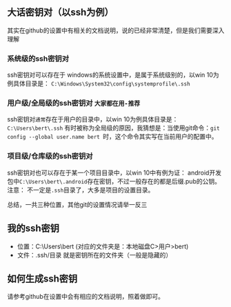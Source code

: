 ## 大话密钥对（以ssh为例）
其实在github的设置中有相关的文档说明，说的已经非常清楚，但是我们需要深入理解

### 系统级的ssh密钥对
ssh密钥对可以存在于 windows的系统设置中，是属于系统级别的，以win 10为例具体目录是：
`C:\Windows\System32\config\systemprofile\.ssh`

### 用户级/全局级的ssh密钥对 `大家都在用-推荐`
ssh密钥对`通常`存在于用户的目录中，以win 10为例具体目录是：
`C:\Users\bert\.ssh`
有时被称为全局级的原因，我猜想是：当使用git命令：`git config --global user.name bert `时，这个命令其实写在当前用户的配置中。

### 项目级/仓库级的ssh密钥对
ssh密钥对也可以存在于某一个项目目录中，以win 10中有例为证：
android开发包中`C:\Users\bert\.android`存在密钥，不过一般存在的都是后缀.pub的公钥。
注意： 不一定是`.ssh`目录了，大多是项目的设置目录。


总结，一共三种位置，其他git的设置情况请举一反三



## 我的ssh密钥
- 位置：C:\Users\bert (对应的文件夹是：本地磁盘C>用户>bert)
- 文件：.ssh/目录 就是密钥所在的文件夹（一般是隐藏的）


## 如何生成ssh密钥
请参考github在设置中会有相应的文档说明，照着做即可。


